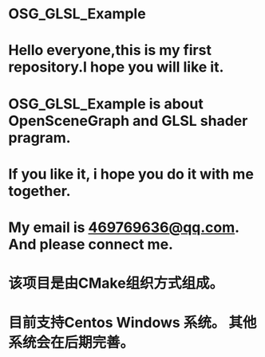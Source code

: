#
#
# OSG_GLSL_Example
# Hello everyone,this is my first repository.I hope you will like it.
# OSG_GLSL_Example is about OpenSceneGraph and GLSL shader pragram.
# If you like it, i hope you do it with me together.
# My email is 469769636@qq.com. And please connect me.
# 
#	该项目是由CMake组织方式组成。
#	目前支持Centos Windows 系统。 其他系统会在后期完善。
# 

